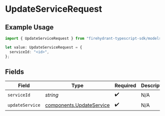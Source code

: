 # UpdateServiceRequest

## Example Usage

```typescript
import { UpdateServiceRequest } from "firehydrant-typescript-sdk/models/operations";

let value: UpdateServiceRequest = {
  serviceId: "<id>",
};
```

## Fields

| Field                                                                | Type                                                                 | Required                                                             | Description                                                          |
| -------------------------------------------------------------------- | -------------------------------------------------------------------- | -------------------------------------------------------------------- | -------------------------------------------------------------------- |
| `serviceId`                                                          | *string*                                                             | :heavy_check_mark:                                                   | N/A                                                                  |
| `updateService`                                                      | [components.UpdateService](../../models/components/updateservice.md) | :heavy_check_mark:                                                   | N/A                                                                  |